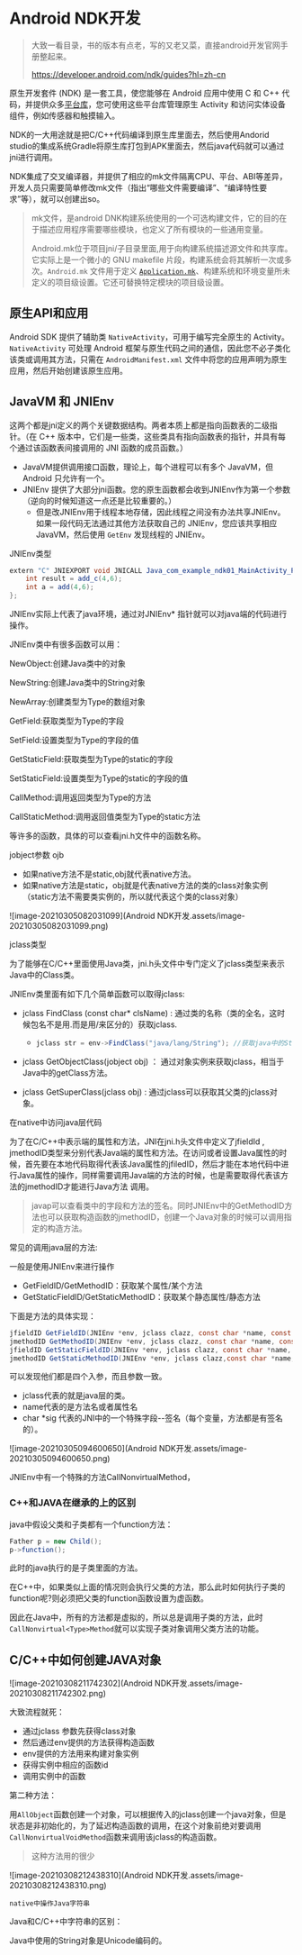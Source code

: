 # Android NDK开发

> 大致一看目录，书的版本有点老，写的又老又菜，直接android开发官网手册整起来。
>
> https://developer.android.com/ndk/guides?hl=zh-cn

原生开发套件 (NDK) 是一套工具，使您能够在 Android 应用中使用 C 和 C++ 代码，并提供众多[平台库](https://developer.android.com/ndk/guides/stable_apis?hl=zh-cn)，您可使用这些平台库管理原生 Activity 和访问实体设备组件，例如传感器和触摸输入。

NDK的一大用途就是把C/C++代码编译到原生库里面去，然后使用Andorid studio的集成系统Gradle将原生库打包到APK里面去，然后java代码就可以通过jni进行调用。

NDK集成了交叉编译器，并提供了相应的mk文件隔离CPU、平台、ABI等差异，开发人员只需要简单修改mk文件（指出“哪些文件需要编译”、“编译特性要求”等），就可以创建出so。

> mk文件，是android DNK构建系统使用的一个可选构建文件，它的目的在于描述应用程序需要哪些模块，也定义了所有模块的一些通用变量。
>
> Android.mk位于项目jni/子目录里面,用于向构建系统描述源文件和共享库。它实际上是一个微小的 GNU makefile 片段，构建系统会将其解析一次或多次。`Android.mk` 文件用于定义 [`Application.mk`](https://developer.android.com/ndk/guides/application_mk?hl=zh-cn)、构建系统和环境变量所未定义的项目级设置。它还可替换特定模块的项目级设置。

## 原生API和应用

Android SDK 提供了辅助类 `NativeActivity`，可用于编写完全原生的 Activity。`NativeActivity` 可处理 Android 框架与原生代码之间的通信，因此您不必子类化该类或调用其方法，只需在 `AndroidManifest.xml` 文件中将您的应用声明为原生应用，然后开始创建该原生应用。





## JavaVM 和 JNIEnv

这两个都是jni定义的两个关键数据结构。两者本质上都是指向函数表的二级指针。（在 C++ 版本中，它们是一些类，这些类具有指向函数表的指针，并具有每个通过该函数表间接调用的 JNI 函数的成员函数。）

* JavaVM提供调用接口函数，理论上，每个进程可以有多个 JavaVM，但 Android 只允许有一个。
* JNIEnv 提供了大部分jni函数。您的原生函数都会收到JNIEnv作为第一个参数（逆向的时候知道这一点还是比较重要的。）
  * 但是改JNIEnv用于线程本地存储，因此线程之间没有办法共享JNIEnv。如果一段代码无法通过其他方法获取自己的 JNIEnv，您应该共享相应 JavaVM，然后使用 `GetEnv` 发现线程的 JNIEnv。

JNIEnv类型

~~~java
extern "C" JNIEXPORT void JNICALL Java_com_example_ndk01_MainActivity_PrintWhat(JNIEnv *env,jobject){
    int result = add_c(4,6);
    int a = add(4,6);
};
~~~

JNIEnv实际上代表了java环境，通过对JNIEnv* 指针就可以对java端的代码进行操作。

JNIEnv类中有很多函数可以用：

NewObject:创建Java类中的对象

NewString:创建Java类中的String对象

New<Type>Array:创建类型为Type的数组对象

Get<Type>Field:获取类型为Type的字段

Set<Type>Field:设置类型为Type的字段的值

GetStatic<Type>Field:获取类型为Type的static的字段

SetStatic<Type>Field:设置类型为Type的static的字段的值

Call<Type>Method:调用返回类型为Type的方法

CallStatic<Type>Method:调用返回值类型为Type的static方法

等许多的函数，具体的可以查看jni.h文件中的函数名称。

jobject参数 ojb

* 如果native方法不是static,obj就代表native方法。
* 如果native方法是static，obj就是代表native方法的类的class对象实例（static方法不需要类实例的，所以就代表这个类的class对象）

![image-20210305082031099](Android NDK开发.assets/image-20210305082031099.png)

jclass类型

为了能够在C/C++里面使用Java类，jni.h头文件中专门定义了jclass类型来表示Java中的Class类。

JNIEnv类里面有如下几个简单函数可以取得jclass:

* jclass FindClass (const char* clsName) : 通过类的名称（类的全名，这时候包名不是用.而是用/来区分的）获取jclass.   

  * ~~~java
    jclass str = env->FindClass("java/lang/String"); //获取java中的String对象的class对象
    ~~~

* jclass GetObjectClass(jobject obj) ： 通过对象实例来获取jclass，相当于Java中的getClass方法。

* jclass GetSuperClass(jclass obj) : 通过jclass可以获取其父类的jclass对象。

在native中访问java层代码

为了在C/C++中表示端的属性和方法，JNI在jni.h头文件中定义了jfieldId , jmethodID类型来分别代表Java端的属性和方法。在访问或者设置Java属性的时候，首先要在本地代码取得代表该Java属性的jfiledID，然后才能在本地代码中进行Java属性的操作，同样需要调用Java端的方法的时候，也是需要取得代表该方法的jmethodID才能进行Java方法 调用。

> javap可以查看类中的字段和方法的签名。同时JNIEnv中的GetMethodID方法也可以获取构造函数的jmethodID，创建一个Java对象的时候可以调用指定的构造方法。

常见的调用java层的方法:

一般是使用JNIEnv来进行操作

- GetFieldID/GetMethodID：获取某个属性/某个方法
- GetStaticFieldID/GetStaticMethodID：获取某个静态属性/静态方法

下面是方法的具体实现：

~~~java
jfieldID GetFieldID(JNIEnv *env, jclass clazz, const char *name, const char *sig);
jmethodID GetMethodID(JNIEnv *env, jclass clazz, const char *name, const char *sig);
jfieldID GetStaticFieldID(JNIEnv *env, jclass clazz, const char *name, const char *sig);
jmethodID GetStaticMethodID(JNIEnv *env, jclass clazz,const char *name, const char *sig);
~~~

可以发现他们都是四个入参，而且参数一致。

* jclass代表的就是java层的类。
* name代表的是方法名或者属性名
* char *sig 代表的JNI中的一个特殊字段--签名（每个变量，方法都是有签名的）。

![image-20210305094600650](Android NDK开发.assets/image-20210305094600650.png)

JNIEnv中有一个特殊的方法CallNonvirtual<Type>Method，

### C++和JAVA在继承的上的区别

java中假设父类和子类都有一个function方法：

~~~java
Father p = new Child();
p->function();
~~~

此时的java执行的是子类里面的方法。

在C++中，如果类似上面的情况则会执行父类的方法，那么此时如何执行子类的function呢?则必须把父类的function函数设置为虚函数。

因此在Java中，所有的方法都是虚拟的，所以总是调用子类的方法，此时`CallNonvirtual<Type>Method`就可以实现子类对象调用父类方法的功能。

## C/C++中如何创建JAVA对象

![image-20210308211742302](Android NDK开发.assets/image-20210308211742302.png)

大致流程就死：

* 通过jclass 参数先获得class对象
* 然后通过env提供的方法获得构造函数
* env提供的方法用来构建对象实例
* 获得实例中相应的函数id
* 调用实例中的函数

第二种方法：

用`AllObject`函数创建一个对象，可以根据传入的jclass创建一个java对象，但是状态是非初始化的，为了延迟构造函数的调用，在这个对象前绝对要调用`CallNonvirtualVoidMethod`函数来调用该jclass的构造函数。

> 这种方法用的很少

![image-20210308212438310](Android NDK开发.assets/image-20210308212438310.png)

`native中操作Java字符串`

Java和C/C++中字符串的区别：

Java中使用的String对象是Unicode编码的。









